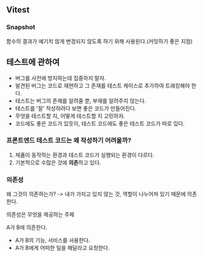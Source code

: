 ##

## Vitest

### Snapshot

함수의 결과가 예기치 않게 변경되지 않도록 하기 위해 사용된다.(커밋하기 좋은 지점)

## 테스트에 관하여

- 버그를 사전에 방지하는데 집중하지 말자.
- 발견된 버그는 코드로 재현하고 그 존재를 테스트 케이스로 추가하여 트래킹해야 한다.
- 테스트는 버그의 존재를 알려줄 뿐, 부재를 알려주지 않는다.
- 테스트를 '잘' 작성하려다 보면 좋은 코드가 만들어진다.
- 무엇을 테스트할 지, 어떻게 테스트할 지 고민하자.
- 코드에도 좋은 코드가 있듯이, 테스트 코드에도 좋은 테스트 코드가 따로 있다.

### 프론트엔드 테스트 코드는 왜 작성하기 어려울까?

1. 제품이 동작하는 환경과 테스트 코드가 실행되는 환경이 다르다.
2. 기본적으로 수많은 것에 **의존**하고 있다.

### 의존성

왜 그것이 의존하는가? -> 내가 가지고 있지 않는 것, 역할이 나누어져 있기 때문에 의존한다.

의존성은 무엇을 제공하는 주체

A가 B에 의존한다.

- A가 B의 기능, 서비스를 사용한다.
- A가 B에게 어떠한 일을 해달라고 요청한다.
